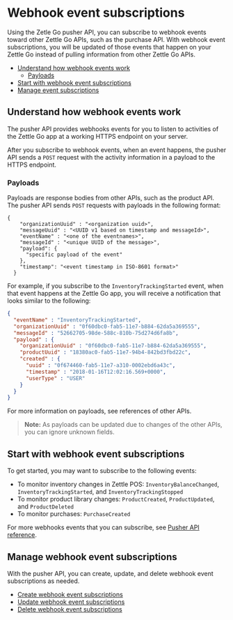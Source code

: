 # Webhook event subscriptions
Using the Zetle Go pusher API, you can subscribe to webhook events toward other Zettle Go APIs, such as the purchase API. With webhook event subscriptions, you will be updated of those events that happen on your Zettle Go instead of pulling information from other Zettle Go APIs.

* [Understand how webhook events work](#understand-how-webhook-events-work)
    * [Payloads](#payloads)
* [Start with webhook event subscriptions](#start-with-webhook-event-subscriptions)
* [Manage event subscriptions](#manage-event-subscriptions)

## Understand how webhook events work
The pusher API provides webhooks events for you to listen to activities of the Zettle Go app at a working HTTPS endpoint on your server.

After you subscribe to webhook events, when an event happens, the pusher API sends a `POST` request with the activity information in a payload to the HTTPS endpoint.

### Payloads
Payloads are response bodies from other APIs, such as the product API. The pusher API sends `POST` requests with payloads in the following format:

```
{
    "organizationUuid" : "<organization uuid>",
    "messageUuid" : "<UUID v1 based on timestamp and messageId>",
    "eventName" : "<one of the eventnames>",
    "messageId" : "<unique UUID of the message>",
    "payload": {
      "specific payload of the event"
    },
    "timestamp": "<event timestamp in ISO-8601 format>"
  }
```
For example, if you subscribe to the `InventoryTrackingStarted` event, when that event happens at the Zettle Go app, you will receive a notification that looks similar to the following:

```json
{
  "eventName" : "InventoryTrackingStarted",
  "organizationUuid" : "0f60dbc0-fab5-11e7-b884-62da5a369555",
  "messageId" : "52662705-98de-588c-810b-75d274d6fa8b",
  "payload" : {
    "organizationUuid" : "0f60dbc0-fab5-11e7-b884-62da5a369555",
    "productUuid" : "18380ac0-fab5-11e7-94b4-842bd3fbd22c",
    "created" : {
      "uuid" : "0f674460-fab5-11e7-a310-0002ebd6a43c",
      "timestamp" : "2018-01-16T12:02:16.569+0000",
      "userType" : "USER"
    }
  }
}
```

For more information on payloads, see references of other APIs.
> **Note:** As payloads can be updated due to changes of the other APIs, you can ignore unknown fields.

## Start with webhook event subscriptions
To get started, you may want to subscribe to the following events:

* To monitor inventory changes in Zettle POS: `InventoryBalanceChanged`, `InventoryTrackingStarted`, and `InventoryTrackingStopped`
* To monitor product library changes: `ProductCreated`, `ProductUpdated`, and `ProductDeleted`
* To monitor purchases: `PurchaseCreated`

For more webhooks events that you can subscribe, see [Pusher API reference](api-reference-template-manual.md).

## Manage webhook event subscriptions
With the pusher API, you can create, update, and delete webhook event subscriptions as needed.

* [Create webhook event subscriptions](pusher-api-tutotrial-create-subscriptions.md)
* [Update webhook event subscriptions](pusher-api-tutorial-update-subscriptions.md)
* [Delete webhook event subscriptions](pusher-api-tutorial-delete-subscriptions.md)

